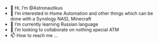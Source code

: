 - 👋 Hi, I’m @Astronautikus
- 👀 I’m interested in Home Automation and other things which can be done with a Synology NAS), Minecraft
- 🌱 I’m currently learning Russian language
- 💞️ I’m looking to collaborate on nothing special ATM
- 📫 How to reach me ...

<!---
Astronautikus/Astronautikus is a ✨ special ✨ repository because its `README.md` (this file) appears on your GitHub profile.
You can click the Preview link to take a look at your changes.
--->

